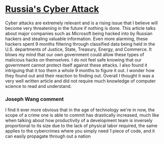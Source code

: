 # [Russia's Cyber Attack](https://www.cbsnews.com/news/solarwinds-hack-russia-cyberattack-60-minutes-2021-02-14/)

Cyber attacks are extremely relevant and is a rising issue that I believe will become very threatening in the future if nothing is done. This article talks about major companies such as Microsoft being hacked into by Russian hackers and stealing valuable information. Even more alarming, these hackers spent 9 months filtering through classified data being held in the U.S. departments of Justice, State, Treasury, Energy, and Commerce. It blows my mind that our own government could allow these types of malicious hacks on themselves. I do not feel safe knowing that our government cannot protect itself against these attacks. I also found it intriguing that it too them a whole 9 months to figure it out. I wonder how they found out and their reaction to finding out. Overall I thought it was a very well written article and did not require much knowledge of computer science to read and understand.

### Joseph Wang comment

I find it ever more obvious that in the age of technology we're in now, the scope of a crime one is able to commit has drastically increased, much like when talking about how productivity of a development team is inversely proportional to its size due to the lack of physical labor required, the same applies to the cybercrimes where you simply need 1 piece of code, and it can easily propagate through out a nation
